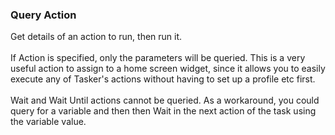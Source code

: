 ### Query Action

Get details of an action to run, then run it.\
\
If Action is specified, only the parameters will be queried. This is a
very useful action to assign to a home screen widget, since it allows
you to easily execute any of Tasker\'s actions without having to set up
a profile etc first.\
\
Wait and Wait Until actions cannot be queried. As a workaround, you
could query for a variable and then then Wait in the next action of the
task using the variable value.
